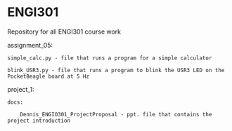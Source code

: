 # ENGI301
Repository for all ENGI301 course work 

assignment_05:
  
    simple_calc.py - file that runs a program for a simple calculator 
  
    blink_USR3.py - file that runs a program to blink the USR3 LED on the PocketBeagle board at 5 Hz
  
project_1:

    docs:
    
        Dennis_ENGIO301_ProjectProposal - ppt. file that contains the project introduction
